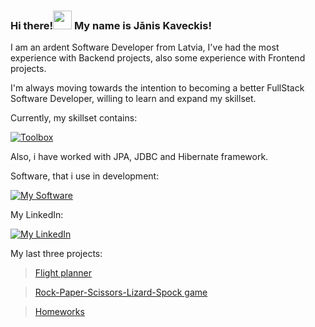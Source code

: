### Hi there!<img src="https://raw.githubusercontent.com/MartinHeinz/MartinHeinz/master/wave.gif" width="30px"> My name is Jānis Kaveckis!

I am an ardent Software Developer from Latvia, I've had the most experience with Backend projects, also some experience with Frontend projects.

I'm always moving towards the intention to becoming a better FullStack Software Developer, willing to learn and expand my skillset.

Currently, my skillset contains:

[![Toolbox](https://skillicons.dev/icons?i=java,spring,js,nodejs,maven,gradle,postgres,git)](https://skillicons.dev)

Also, i have worked with JPA, JDBC and Hibernate framework.

Software, that i use in development:

[![My Software](https://skillicons.dev/icons?i=idea,vscode,docker,postman)](https://skillicons.dev)

My LinkedIn:

[![My LinkedIn](https://skillicons.dev/icons?i=linkedin)](https://www.linkedin.com/in/janiskaveckis/) 

My last three projects:

> [Flight planner](https://github.com/probzyg/flight-planner)

> [Rock-Paper-Scissors-Lizard-Spock game](https://github.com/probzyg/r-p-s-l-sp)

> [Homeworks](https://github.com/probzyg/homeworks)
